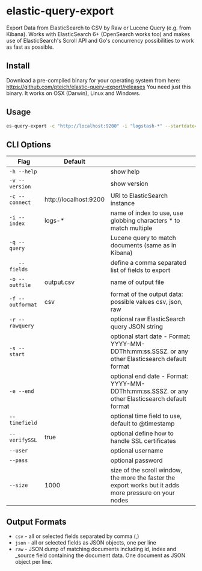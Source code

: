 # elastic-query-export

Export Data from ElasticSearch to CSV by Raw or Lucene Query (e.g. from Kibana).
Works with ElasticSearch 6+ (OpenSearch works too) and makes use of ElasticSearch's Scroll API and Go's
concurrency possibilities to work as fast as possible.

## Install

Download a pre-compiled binary for your operating system from here: https://github.com/pteich/elastic-query-export/releases
You need just this binary. It works on OSX (Darwin), Linux and Windows.

## Usage

````bash
es-query-export -c "http://localhost:9200" -i "logstash-*" --startdate="2019-04-04T12:15:00" --fields="RemoteHost,RequestTime,Timestamp,RequestUri,RequestProtocol,Agent" -q "RequestUri:*export*"
````

## CLI Options

| Flag         | Default               |                | 
|--------------|-----------------------|----------------|
| `-h --help`    |                       | show help      |
| `-v --version` |                       | show version   |
| `-c --connect` | http://localhost:9200 | URI to ElasticSearch instance  | 
| `-i --index`   | logs-*                | name of index to use, use globbing characters * to match multiple |
| `-q --query`   |                       | Lucene query to match documents (same as in Kibana) |
| `   --fields`  |                       | define a comma separated list of fields to export |
| `-o --outfile` | output.csv            | name of output file |
| `-f --outformat` | csv            | format of the output data: possible values csv, json, raw |
| `-r --rawquery`|                       | optional raw ElasticSearch query JSON string |
| `-s --start`   |                       | optional start date - Format: YYYY-MM-DDThh:mm:ss.SSSZ. or any other Elasticsearch default format |
| `-e --end`     |                       | optional end date - Format: YYYY-MM-DDThh:mm:ss.SSSZ. or any other Elasticsearch default format |
| `--timefield`  |                       | optional time field to use, default to @timestamp |
| `--verifySSL`  | true                  | optional define how to handle SSL certificates |
| `--user`       |                       | optional username |
| `--pass`       |                       | optional password |
| `--size`       | 1000                  | size of the scroll window, the more the faster the export works but it adds more pressure on your nodes |

## Output Formats

- `csv` - all or selected fields separated by comma (,)
- `json` - all or selected fields as JSON objects, one per line
- `raw` - JSON dump of matching documents including id, index and _source field containing the document data. One document as JSON object per line.

